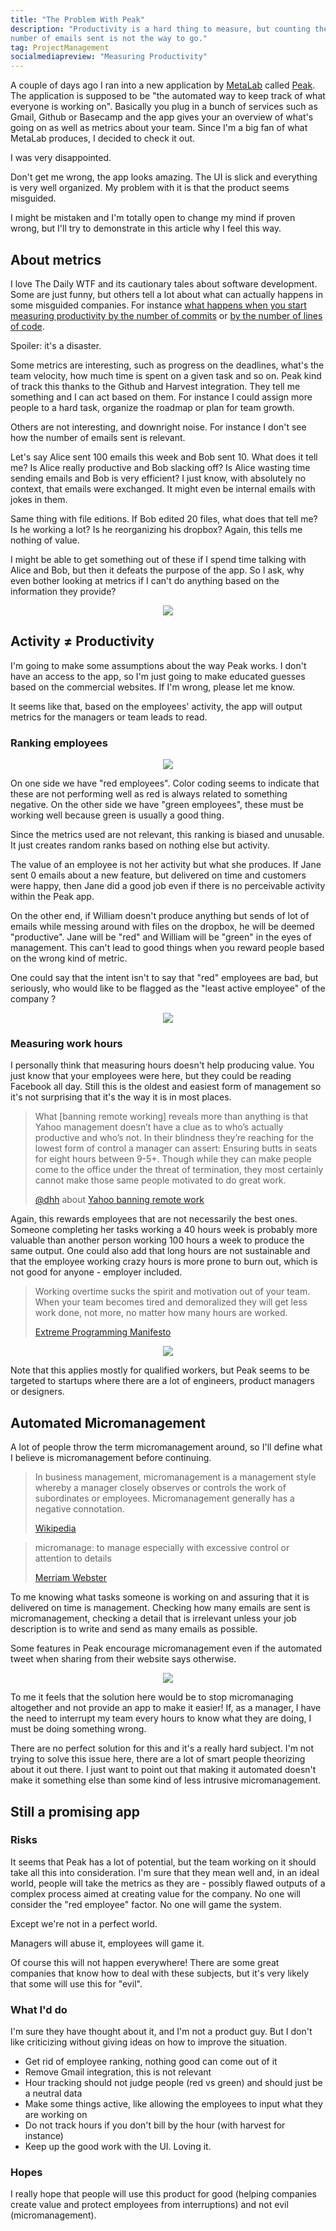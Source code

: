 ```yaml
---
title: "The Problem With Peak"
description: "Productivity is a hard thing to measure, but counting the
number of emails sent is not the way to go."
tag: ProjectManagement
socialmediapreview: "Measuring Productivity"
---
```


A couple of days ago I ran into a new application by [MetaLab][1] called
[Peak][2]. The application is supposed to be "the automated way to keep track
of what everyone is working on". Basically you plug in a bunch of
services such as Gmail, Github or Basecamp and the app gives your an
overview of what's going on as well as metrics about your team.
Since I'm a big fan of what MetaLab produces, I decided to check it out.

I was very disappointed.

Don't get me wrong, the app looks amazing. The UI is slick and
everything is very well organized. My problem with it is that
the product seems misguided.

I might be mistaken and I'm totally open to change my mind if proven wrong,
but I'll try to demonstrate in this article why I feel this way.

## About metrics

I love The Daily WTF and its cautionary tales about software development.
Some are just funny, but others tell a lot about what can actually happens
in some misguided companies. For instance
[what happens when you start measuring productivity by the number of
commits](http://thedailywtf.com/Articles/Productivity-20.aspx) or [by the
number of lines of code](http://thedailywtf.com/Articles/Measured\_By\_The\_Line.aspx).

Spoiler: it's a disaster.

Some metrics are interesting, such as progress on the
deadlines, what's the team velocity, how much time is spent on a
given task and so on. Peak kind of track this thanks to the Github and
Harvest integration. They tell me something and I can act based on them.
For instance I could assign more people to a hard task, organize the roadmap or plan for team growth.

Others are not interesting, and downright noise. For instance I don't
see how the number of emails sent is relevant.

Let's say Alice sent 100 emails this week and Bob sent 10. What does it
tell me? Is Alice really productive and Bob slacking off? Is Alice
wasting time sending emails and Bob is very efficient? I just know, with
absolutely no context, that emails were exchanged. It might even be internal
emails with jokes in them.

Same thing with file editions. If Bob edited 20 files, what does that
tell me? Is he working a lot? Is he reorganizing his dropbox? Again,
this tells me nothing of value.

I might be able to get something out of these if I spend time talking
with Alice and Bob, but then it defeats the purpose of the app.
So I ask, why even bother looking at metrics if I can't do anything based on the information they provide?

<div style="text-align: center"><img src="/assets/blog/peak_emails.png" /></div>

## Activity ≠ Productivity

I'm going to make some assumptions about the way Peak works. I
don't have an access to the app, so I'm just going to make educated guesses
based on the commercial websites. If I'm wrong, please let me know.

It seems like that, based on the employees' activity, the app will output metrics for the
managers or team leads to read.

### Ranking employees

<div style="text-align: center"><img src="/assets/blog/graph_peak.png" /></div>

On one side we have "red employees". Color coding seems to indicate that these
are not performing well as red is always related to something negative.
On the other side we have "green employees", these must be working well
because green is usually a good thing.

Since the metrics used are not relevant, this ranking is biased and
unusable. It just creates random ranks based on nothing else but
activity.

The value of an employee is not her activity but what she produces. If
Jane sent 0 emails about a new feature, but delivered on time and
customers were happy, then Jane did a good job even if there is no perceivable
activity within the Peak app.

On the other end, if William doesn't produce anything but sends of lot of emails
while messing around with files on the dropbox, he will be deemed
"productive". Jane will be "red" and William will be "green" in the eyes
of management. This can't lead to good things when you reward people
based on the wrong kind of metric.

One could say that the intent isn't to say that "red" employees are bad,
but seriously, who would like to be flagged as the "least active
employee" of the company ?

<div style="text-align: center"><img src="/assets/blog/activity_peak.png" /></div>

### Measuring work hours

I personally think that measuring hours doesn't help producing value. You just
know that your employees were here, but they could be reading Facebook
all day. Still this is the oldest and easiest form of management so it's
not surprising that it's the way it is in most places.

> What [banning remote working] reveals more than anything is that Yahoo management doesn’t have a clue as to who’s
> actually productive and who’s not. In their blindness they’re reaching for the lowest form of
> control a manager can assert: Ensuring butts in seats for eight hours between 9-5+. Though while
> they can make people come to the office under the threat of termination, they most certainly
> cannot make those same people motivated to do great work.
>
> [@dhh][3] about [Yahoo banning remote work][4]

Again, this rewards employees that are not necessarily the best ones.
Someone completing her tasks working a 40 hours week is probably
more valuable than another person working 100 hours a week to produce
the same output. One could also add that long hours are not sustainable
and that the employee working crazy hours is more prone to burn out,
which is not good for anyone - employer included.

> Working overtime sucks the spirit and motivation out of your team.
> When your team becomes tired and demoralized they will get less work done,
> not more, no matter how many hours are worked.
>
> [Extreme Programming Manifesto][5]

<div style="text-align: center"><img src="/assets/blog/brandon.png" /></div>

Note that this applies mostly for qualified workers, but Peak seems to
be targeted to startups where there are a lot of engineers, product
managers or designers.

## Automated Micromanagement

A lot of people throw the term micromanagement around, so I'll define
what I believe is micromanagement before continuing.

> In business management, micromanagement is a management style whereby a manager
> closely observes or controls the work of subordinates or employees.
> Micromanagement generally has a negative connotation.
>
> [Wikipedia][6]

> micromanage: to manage especially with excessive control or attention to details
>
> [Merriam Webster][7]

To me knowing what tasks someone is working
on and assuring that it is delivered on time is management. Checking how
many emails are sent is micromanagement, checking a detail that is irrelevant unless
your job description is to write and send as many emails as possible.

Some features in Peak encourage micromanagement even if the automated
tweet when sharing from their website says otherwise.

<div style="text-align: center"><img src="/assets/blog/micro.png" /></div>

To me it feels that the solution here would be to stop micromanaging
altogether and not provide an app to make it easier! If, as a manager,
I have the need to interrupt my team every hours to know what they are
doing, I must be doing something wrong.

There are no perfect solution for this and it's a really hard subject.
I'm not trying to solve this issue here, there are a lot of smart people
theorizing about it out there. I just want to point out that making it
automated doesn't make it something else than some kind of less
intrusive micromanagement.

## Still a promising app

### Risks

It seems that Peak has a lot of potential, but the team working on it should
take all this into consideration. I'm sure that they mean well and,
in an ideal world, people will take the metrics as they
are - possibly flawed outputs of a complex process aimed at creating
value for the company. No one will consider the "red employee" factor.
No one will game the system.

Except we're not in a perfect world.

Managers will abuse it, employees will game it.

Of course this will not happen everywhere! There are some great companies that know how
to deal with these subjects, but it's very likely that some will use this for "evil".

### What I'd do

I'm sure they have thought about it, and I'm not a product guy. But I
don't like criticizing without giving ideas on how to improve the
situation.

- Get rid of employee ranking, nothing good can come out of it
- Remove Gmail integration, this is not relevant
- Hour tracking should not judge people (red vs green) and should just be a neutral data
- Make some things active, like allowing the employees to input what they are working on
- Do not track hours if you don't bill by the hour (with harvest for instance)
- Keep up the good work with the UI. Loving it.

### Hopes

I really hope that people will use this product for good (helping companies
create value and protect employees from interruptions) and not evil
(micromanagement).

[1]:	http://metalabdesign.com/
[2]:	http://www.usepeak.com/
[3]:	http://twitter.com/dhh
[4]:	http://37signals.com/svn/posts/3453-no-more-remote-work-at-yahoo
[5]:	http://www.extremeprogramming.org/rules/overtime.html
[6]:	http://en.wikipedia.org/wiki/Micromanagement
[7]:	http://www.merriam-webster.com/dictionary/micromanage
